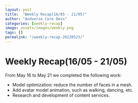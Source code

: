 ```yaml
---
layout: post
title:  "Weekly Recap(16/05 - 21/05)"
author: "Andverse Core Devs"
categories: [weekly-recap]
image: assets/images/weekly.png
tags: []
permalink: "/weekly-recap-20220523/"
---
```


# Weekly Recap(16/05 - 21/05)

From May 16 to May 21 we completed the following work:

- Model optimization: reduce the number of faces in a mesh.
- Add avatar model animation, such as walking, dancing, etc.
- Research and development of content services.

